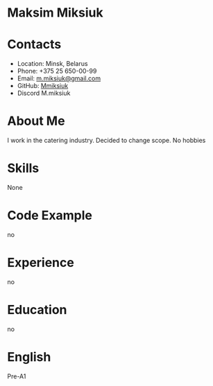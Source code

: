 # Maksim Miksiuk

# Contacts
+ Location: Minsk, Belarus
+ Phone: +375 25 650-00-99
+ Email: m.miksiuk@gmail.com
+ GitHub:  <a href=https://github.com/Mmiksiuk target=_blank>Mmiksiuk</a>
+ Discord M.miksiuk

# About Me
I work in the catering industry. Decided to change scope. No hobbies

# Skills
None
# Code Example
no
# Experience
no
# Education
no
# English
Pre-A1

